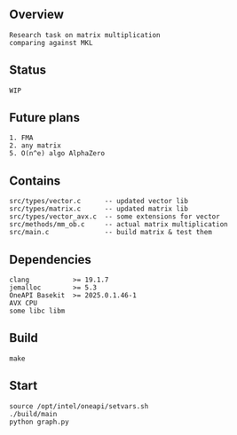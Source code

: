 ## Overview
	Research task on matrix multiplication
	comparing against MKL

## Status
	WIP

## Future plans
	1. FMA
	2. any matrix
	5. O(n^e) algo AlphaZero

## Contains
	src/types/vector.c      -- updated vector lib
	src/types/matrix.c      -- updated matrix lib
	src/types/vector_avx.c  -- some extensions for vector
	src/methods/mm_ob.c     -- actual matrix multiplication
	src/main.c              -- build matrix & test them

## Dependencies
	clang           >= 19.1.7
	jemalloc        >= 5.3
	OneAPI Basekit  >= 2025.0.1.46-1
	AVX CPU
	some libc libm

## Build
	make
	
## Start
	source /opt/intel/oneapi/setvars.sh
	./build/main
	python graph.py
